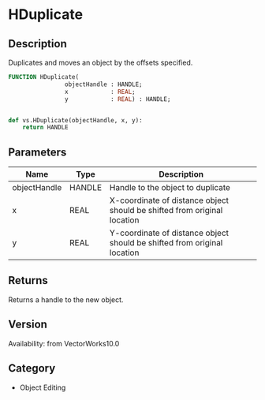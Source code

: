 # HDuplicate

## Description
Duplicates and moves an object by the offsets specified.

```pascal
FUNCTION HDuplicate(
				objectHandle : HANDLE;
				x            : REAL;
				y            : REAL) : HANDLE;
```

```python

def vs.HDuplicate(objectHandle, x, y):
    return HANDLE
```

## Parameters
|Name|Type|Description|
|---|---|---|
|objectHandle|HANDLE|Handle to the object to duplicate|
|x|REAL|X-coordinate of distance object should be shifted from original location|
|y|REAL|Y-coordinate of distance object should be shifted from original location|

## Returns
Returns a handle to the new object.

## Version
Availability: from VectorWorks10.0
## Category
* Object Editing

